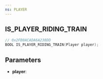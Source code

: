 ```yaml
---
ns: PLAYER
---
```

## IS_PLAYER_RIDING_TRAIN

```c
// 0x2FB0ACADA6A238DD
BOOL IS_PLAYER_RIDING_TRAIN(Player player);
```

## Parameters
* **player**:
